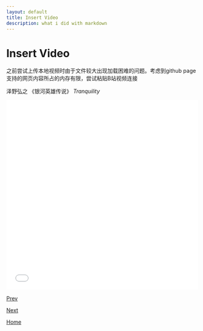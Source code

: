 ```yaml
---
layout: default
title: Insert Video
description: what i did with markdown 
---
```


# Insert Video 

之前尝试上传本地视频时由于文件较大出现加载困难的问题。考虑到github page支持的网页内容所占的内存有限，尝试粘贴B站视频连接 

泽野弘之 《银河英雄传说》 *Tranquility*

<iframe src="//player.bilibili.com/player.html?aid=641510101&page=1&danmaku=0" allowfullscreen="allowfullscreen" width="100%" height="500" scrolling="no" frameborder="0" sandbox="allow-top-navigation allow-same-origin allow-forms allow-scripts"></iframe>

[Prev](./insert-audio.md)

[Next](./out0.md)

[Home](../index.md)
